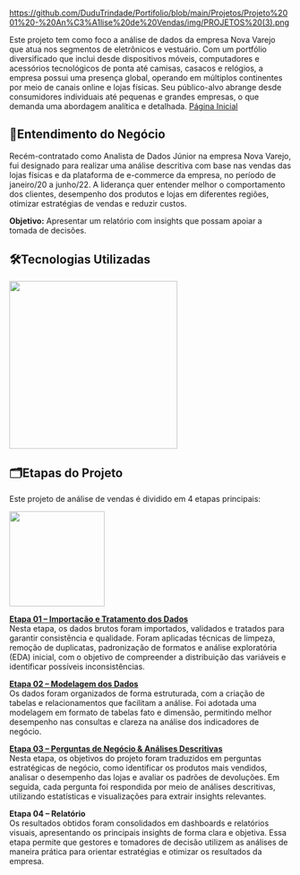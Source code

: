 https://github.com/DuduTrindade/Portifolio/blob/main/Projetos/Projeto%2001%20-%20An%C3%A1lise%20de%20Vendas/img/PROJETOS%20(3).png


Este projeto tem como foco a análise de dados da empresa Nova Varejo que atua nos segmentos de eletrônicos e vestuário. 
Com um portfólio diversificado que inclui desde dispositivos móveis, computadores e acessórios tecnológicos de ponta até 
camisas, casacos e relógios, a empresa possui uma presença global, operando em múltiplos continentes por meio de canais 
online e lojas físicas. Seu público-alvo abrange desde consumidores individuais até pequenas e grandes empresas, o que 
demanda uma abordagem analítica e detalhada. <a href = "https://github.com/DuduTrindade/Portifolio?tab=readme-ov-file">Página Inicial</a>
    
## 📝Entendimento do Negócio
Recém-contratado como Analista de Dados Júnior na empresa Nova Varejo, fui designado para realizar uma análise descritiva com base nas vendas das lojas físicas e da plataforma de e-commerce da empresa, no período de janeiro/20 a junho/22. A liderança quer entender melhor o comportamento dos clientes, desempenho dos produtos e lojas em diferentes regiões, otimizar estratégias de vendas e reduzir custos.



**Objetivo:**  Apresentar um relatório com insights que possam apoiar a tomada de decisões.

## 🛠️Tecnologias Utilizadas


 <img width="300" src="https://github.com/DuduTrindade/Portifolio/blob/main/Projetos/Projeto%2001%20-%20An%C3%A1lise%20de%20Vendas/img/Tecnologias%20usadas.png"/>



## 🗂️Etapas do Projeto

Este projeto de análise de vendas é dividido em 4 etapas principais:

<div align="center" style="display: inline-block;">
	<img  width="170" src="https://github.com/DuduTrindade/Portifolio/blob/main/Projetos/Projeto%2001%20-%20An%C3%A1lise%20de%20Vendas/img/Etapas%20do%20Projeto.png">
</div>

<br>


<a href="https://github.com/DuduTrindade/Portifolio/tree/main/Projetos/Projeto%2001%20-%20An%C3%A1lise%20de%20Vendas/Etapa%2001%20Importa%C3%A7%C3%A3o%20e%20Tratamento%20dos%20Dados">**Etapa 01 – Importação e Tratamento dos Dados**</a> 
<br>
Nesta etapa, os dados brutos foram importados, validados e tratados para garantir consistência e qualidade. Foram aplicadas técnicas de limpeza, remoção de duplicatas, padronização de formatos e análise exploratória (EDA) inicial, com o objetivo de compreender a distribuição das variáveis e identificar possíveis inconsistências.

<a href="https://github.com/DuduTrindade/Portifolio/tree/main/Projetos/Projeto%2001%20-%20An%C3%A1lise%20de%20Vendas/Etapa%2002%20Modelagem%20dos%20Dados">**Etapa 02 – Modelagem dos Dados**</a>
<br>
Os dados foram organizados de forma estruturada, com a criação de tabelas e relacionamentos que facilitam a análise. Foi adotada uma modelagem em formato de tabelas fato e dimensão, permitindo melhor desempenho nas consultas e clareza na análise dos indicadores de negócio.

<a href="https://github.com/DuduTrindade/Portifolio/blob/main/Projetos/Projeto%2001%20-%20An%C3%A1lise%20de%20Vendas/Etapa%2003%20Perguntas%20de%20Neg%C3%B3cio%20e%20An%C3%A1lises%20Descritivas/%F0%9F%94%8E%20Estrutura%20da%20An%C3%A1lise%20Descritiva.pdf">**Etapa 03 – Perguntas de Negócio & Análises Descritivas**</a>
<br>
Nesta etapa, os objetivos do projeto foram traduzidos em perguntas estratégicas de negócio, como identificar os produtos mais vendidos, analisar o desempenho das lojas e avaliar os padrões de devoluções. Em seguida, cada pergunta foi respondida por meio de análises descritivas, utilizando estatísticas e visualizações para extrair insights relevantes.


**Etapa 04 – Relatório** 
<br>
Os resultados obtidos foram consolidados em dashboards e relatórios visuais, apresentando os principais insights de forma clara e objetiva. Essa etapa permite que gestores e tomadores de decisão utilizem as análises de maneira prática para orientar estratégias e otimizar os resultados da empresa.



